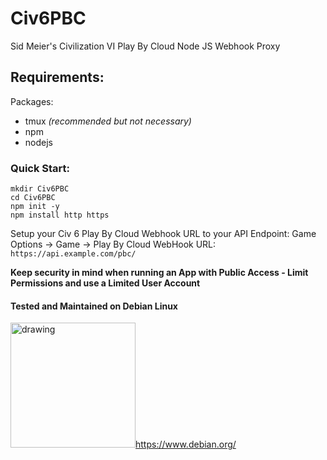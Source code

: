 # Civ6PBC
Sid Meier's Civilization VI Play By Cloud Node JS Webhook Proxy

## Requirements:
Packages:
- tmux *(recommended but not necessary)*
- npm
- nodejs

### Quick Start:
```apt install node npm tmux -y
mkdir Civ6PBC
cd Civ6PBC
npm init -y
npm install http https
```

Setup your Civ 6 Play By Cloud Webhook URL to your API Endpoint:
Game Options -> Game -> Play By Cloud WebHook URL: `https://api.example.com/pbc/`

**Keep security in mind when running an App with Public Access - Limit Permissions and use a Limited User Account**

#### Tested and Maintained on Debian Linux
<img src="https://www.debian.org/Pics/debian-logo-1024x576.png" alt="drawing" width="200"/><https://www.debian.org/>
